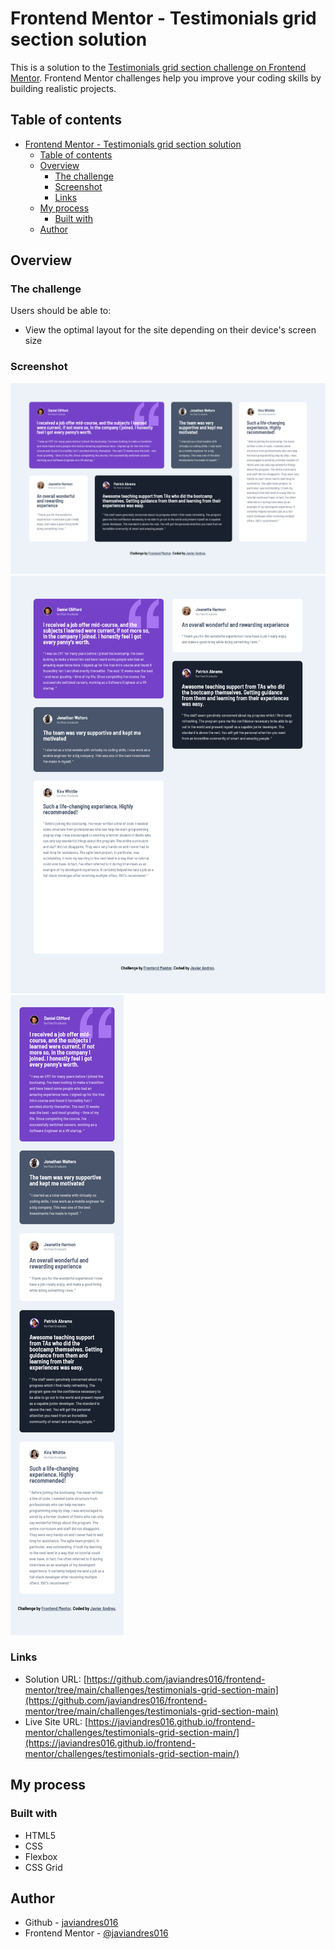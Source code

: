 # Frontend Mentor - Testimonials grid section solution

This is a solution to the [Testimonials grid section challenge on Frontend Mentor](https://www.frontendmentor.io/challenges/testimonials-grid-section-Nnw6J7Un7). Frontend Mentor challenges help you improve your coding skills by building realistic projects.

## Table of contents

- [Frontend Mentor - Testimonials grid section solution](#frontend-mentor---testimonials-grid-section-solution)
  - [Table of contents](#table-of-contents)
  - [Overview](#overview)
    - [The challenge](#the-challenge)
    - [Screenshot](#screenshot)
    - [Links](#links)
  - [My process](#my-process)
    - [Built with](#built-with)
  - [Author](#author)

## Overview

### The challenge

Users should be able to:

- View the optimal layout for the site depending on their device's screen size

### Screenshot

![desktop-preview](./screenshots/desktop-preview.png)
![tablet-preview](./screenshots/tablet-preview.png)
![mobile-preview](./screenshots/mobile.png)

### Links

- Solution URL: [https://github.com/javiandres016/frontend-mentor/tree/main/challenges/testimonials-grid-section-main](https://github.com/javiandres016/frontend-mentor/tree/main/challenges/testimonials-grid-section-main)
- Live Site URL: [https://javiandres016.github.io/frontend-mentor/challenges/testimonials-grid-section-main/](https://javiandres016.github.io/frontend-mentor/challenges/testimonials-grid-section-main/)

## My process

### Built with

- HTML5
- CSS
- Flexbox
- CSS Grid

## Author

- Github - [javiandres016](https://github.com/javiandres016)
- Frontend Mentor - [@javiandres016](https://www.frontendmentor.io/profile/javiandres016)
